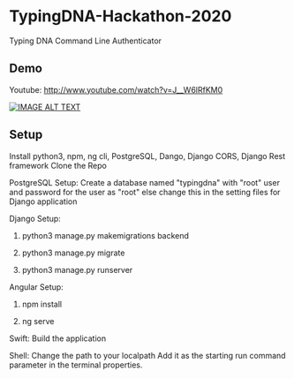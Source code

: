 # TypingDNA-Hackathon-2020

Typing DNA Command Line Authenticator

## Demo
Youtube:
http://www.youtube.com/watch?v=J__W6lRfKM0

[![IMAGE ALT TEXT](http://img.youtube.com/vi/J__W6lRfKM0/0.jpg)](http://www.youtube.com/watch?v=J__W6lRfKM0 "Video Title")

## Setup

Install python3, npm, ng cli, PostgreSQL, Dango, Django CORS, Django Rest framework
Clone the Repo

PostgreSQL Setup:
Create a database named "typingdna" with "root" user and password for the user as "root" else change this in the setting files for Django application

Django Setup:
1. python3 manage.py makemigrations backend

2. python3 manage.py migrate

3. python3 manage.py runserver

Angular Setup:
1. npm install

2. ng serve

Swift:
Build the application

Shell: 
Change the path to your localpath
Add it as the starting run command parameter in the terminal properties.




